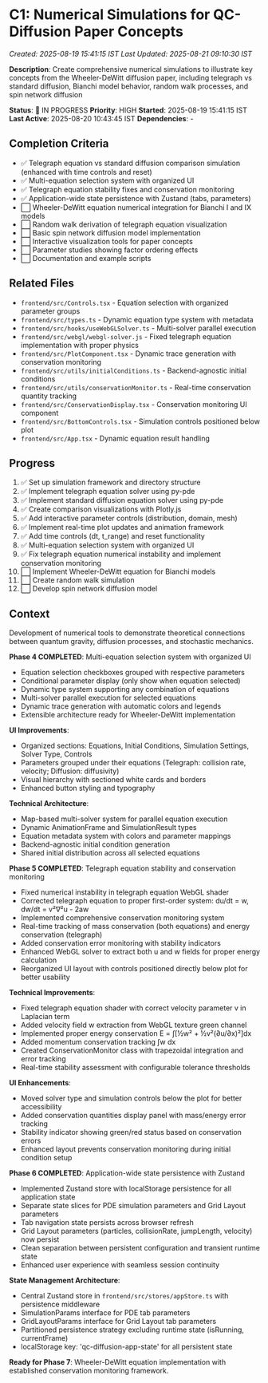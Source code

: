 # C1: Numerical Simulations for QC-Diffusion Paper Concepts
*Created: 2025-08-19 15:41:15 IST*
*Last Updated: 2025-08-21 09:10:30 IST*

**Description**: Create comprehensive numerical simulations to illustrate key concepts from the Wheeler-DeWitt diffusion paper, including telegraph vs standard diffusion, Bianchi model behavior, random walk processes, and spin network diffusion

**Status**: 🔄 IN PROGRESS
**Priority**: HIGH
**Started**: 2025-08-19 15:41:15 IST
**Last Active**: 2025-08-20 10:43:45 IST
**Dependencies**: -

## Completion Criteria
- ✅ Telegraph equation vs standard diffusion comparison simulation (enhanced with time controls and reset)
- ✅ Multi-equation selection system with organized UI  
- ✅ Telegraph equation stability fixes and conservation monitoring
- ✅ Application-wide state persistence with Zustand (tabs, parameters)
- ⬜ Wheeler-DeWitt equation numerical integration for Bianchi I and IX models
- ⬜ Random walk derivation of telegraph equation visualization
- ⬜ Basic spin network diffusion model implementation
- ⬜ Interactive visualization tools for paper concepts
- ⬜ Parameter studies showing factor ordering effects
- ⬜ Documentation and example scripts

## Related Files
- `frontend/src/Controls.tsx` - Equation selection with organized parameter groups
- `frontend/src/types.ts` - Dynamic equation type system with metadata
- `frontend/src/hooks/useWebGLSolver.ts` - Multi-solver parallel execution
- `frontend/src/webgl/webgl-solver.js` - Fixed telegraph equation implementation with proper physics
- `frontend/src/PlotComponent.tsx` - Dynamic trace generation with conservation monitoring
- `frontend/src/utils/initialConditions.ts` - Backend-agnostic initial conditions
- `frontend/src/utils/conservationMonitor.ts` - Real-time conservation quantity tracking
- `frontend/src/ConservationDisplay.tsx` - Conservation monitoring UI component
- `frontend/src/BottomControls.tsx` - Simulation controls positioned below plot
- `frontend/src/App.tsx` - Dynamic equation result handling

## Progress
1. ✅ Set up simulation framework and directory structure
2. ✅ Implement telegraph equation solver using py-pde
3. ✅ Implement standard diffusion equation solver using py-pde
4. ✅ Create comparison visualizations with Plotly.js
5. ✅ Add interactive parameter controls (distribution, domain, mesh)
6. ✅ Implement real-time plot updates and animation framework
7. ✅ Add time controls (dt, t_range) and reset functionality
8. ✅ Multi-equation selection system with organized UI
9. ✅ Fix telegraph equation numerical instability and implement conservation monitoring
10. ⬜ Implement Wheeler-DeWitt equation for Bianchi models
10. ⬜ Create random walk simulation
11. ⬜ Develop spin network diffusion model

## Context
Development of numerical tools to demonstrate theoretical connections between quantum gravity, diffusion processes, and stochastic mechanics.

**Phase 4 COMPLETED**: Multi-equation selection system with organized UI
- Equation selection checkboxes grouped with respective parameters
- Conditional parameter display (only show when equation selected)
- Dynamic type system supporting any combination of equations
- Multi-solver parallel execution for selected equations
- Dynamic trace generation with automatic colors and legends
- Extensible architecture ready for Wheeler-DeWitt implementation

**UI Improvements**:
- Organized sections: Equations, Initial Conditions, Simulation Settings, Solver Type, Controls
- Parameters grouped under their equations (Telegraph: collision rate, velocity; Diffusion: diffusivity)
- Visual hierarchy with sectioned white cards and borders
- Enhanced button styling and typography

**Technical Architecture**:
- Map-based multi-solver system for parallel equation execution
- Dynamic AnimationFrame and SimulationResult types
- Equation metadata system with colors and parameter mappings
- Backend-agnostic initial condition generation
- Shared initial distribution across all selected equations

**Phase 5 COMPLETED**: Telegraph equation stability and conservation monitoring
- Fixed numerical instability in telegraph equation WebGL shader
- Corrected telegraph equation to proper first-order system: du/dt = w, dw/dt = v²∇²u - 2aw  
- Implemented comprehensive conservation monitoring system
- Real-time tracking of mass conservation (both equations) and energy conservation (telegraph)
- Added conservation error monitoring with stability indicators
- Enhanced WebGL solver to extract both u and w fields for proper energy calculation
- Reorganized UI layout with controls positioned directly below plot for better usability

**Technical Improvements**:
- Fixed telegraph equation shader with correct velocity parameter v in Laplacian term
- Added velocity field w extraction from WebGL texture green channel
- Implemented proper energy conservation E = ∫[½w² + ½v²(∂u/∂x)²]dx
- Added momentum conservation tracking ∫w dx
- Created ConservationMonitor class with trapezoidal integration and error tracking
- Real-time stability assessment with configurable tolerance thresholds

**UI Enhancements**:
- Moved solver type and simulation controls below the plot for better accessibility  
- Added conservation quantities display panel with mass/energy error tracking
- Stability indicator showing green/red status based on conservation errors
- Enhanced layout prevents conservation monitoring during initial condition setup

**Phase 6 COMPLETED**: Application-wide state persistence with Zustand
- Implemented Zustand store with localStorage persistence for all application state
- Separate state slices for PDE simulation parameters and Grid Layout parameters
- Tab navigation state persists across browser refresh
- Grid Layout parameters (particles, collisionRate, jumpLength, velocity) now persist
- Clean separation between persistent configuration and transient runtime state
- Enhanced user experience with seamless session continuity

**State Management Architecture**:
- Central Zustand store in `frontend/src/stores/appStore.ts` with persistence middleware
- SimulationParams interface for PDE tab parameters
- GridLayoutParams interface for Grid Layout tab parameters  
- Partitioned persistence strategy excluding runtime state (isRunning, currentFrame)
- localStorage key: 'qc-diffusion-app-state' for all persistent state

**Ready for Phase 7**: Wheeler-DeWitt equation implementation with established conservation monitoring framework.
